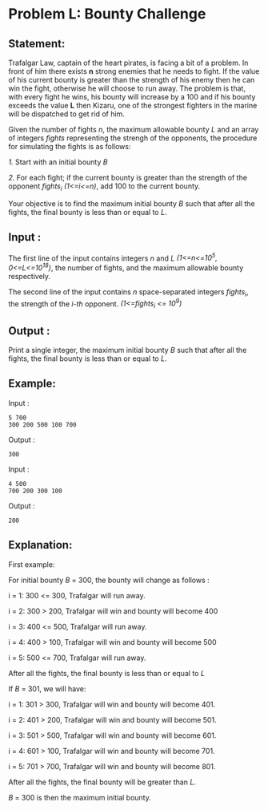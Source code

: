 # Problem L: Bounty Challenge

## Statement:

Trafalgar Law, captain of the heart pirates, is facing a bit of a problem. In front of him there exists **n** strong enemies that he needs to fight. If the value of his current bounty is greater than the strength of his enemy then he can win the fight, otherwise he will choose to run away. 
The problem is that, with every fight he wins, his bounty will increase by a 100 and if his bounty exceeds the value **L** then Kizaru, one of the strongest fighters in the marine will be dispatched to get rid of him.

Given the number of fights *n*, the maximum allowable bounty *L* and an array of integers *fights* representing the strengh of the opponents, the procedure for simulating the fights is as follows:

*1.* Start with an initial bounty *B*

*2.* For each fight; if the current bounty is greater than the strength of the opponent *fights<sub>i</sub>*  *(1<=i<=n)*, add 100 to the current bounty.

Your objective is to find the maximum initial bounty *B* such that after all the fights, the final bounty is less than or equal to *L*.


## Input :

The first line of the input contains integers *n* and *L* *(1<=n<=10<sup>5</sup>, 0<=L<=10<sup>18</sup>)*, the number of fights, and the maximum allowable bounty respectively.

The second line of the input contains *n* space-separated integers *fights<sub>i</sub>*, the strength of the *i-th* opponent.   *(1<=fights<sub>i</sub> <= 10<sup>9</sup>)*

## Output :
Print a single integer, the maximum initial bounty *B* such that after all the fights, the final bounty is less than or equal to *L*.


## Example:
Input :  

```
5 700
300 200 500 100 700
```

Output :  

```
300 
```

Input :  

```
4 500
700 200 300 100
```

Output :  

```
200
```

## Explanation:
First example:

For initial bounty *B* = 300, the bounty will change as follows : 

i = 1: 300 <= 300, Trafalgar will run away.

i = 2: 300 > 200, Trafalgar will win and bounty will become 400

i = 3: 400 <= 500, Trafalgar will run away.

i = 4: 400 > 100, Trafalgar will win and bounty will become 500

i = 5: 500 <= 700, Trafalgar will run away.

After all the fights, the final bounty is less than or equal to *L*

If *B* = 301, we will have:

i = 1: 301 > 300, Trafalgar will win and bounty will become 401.

i = 2: 401 > 200, Trafalgar will win and bounty will become 501.

i = 3: 501 > 500, Trafalgar will win and bounty will become 601.

i = 4: 601 > 100, Trafalgar will win and bounty will become 701.

i = 5: 701 > 700, Trafalgar will win and bounty will become 801.

After all the fights, the final bounty will be greater than *L*.

*B* = 300 is then the maximum initial bounty.

